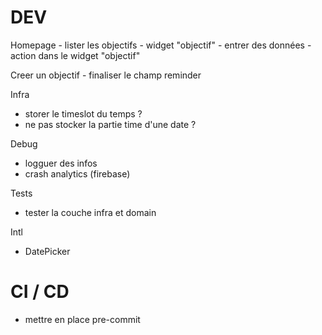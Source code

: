 DEV
===

Homepage
    - lister les objectifs
        - widget "objectif"
    - entrer des données
        - action dans le widget "objectif"

Creer un objectif
    - finaliser le champ reminder





Infra
- storer le timeslot du temps ?
- ne pas stocker la partie time d'une date ?

Debug
- logguer des infos
- crash analytics (firebase)

Tests
- tester la couche infra et domain

Intl
- DatePicker


CI / CD
========

- mettre en place pre-commit